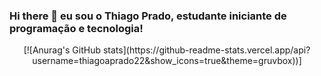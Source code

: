 ### Hi there 👋 eu sou o Thiago Prado, estudante iniciante de programação e tecnologia!
<div align="center">
[![Anurag's GitHub stats](https://github-readme-stats.vercel.app/api?username=thiagoaprado22&show_icons=true&theme=gruvbox))]
</div>
